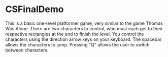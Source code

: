 # CSFinalDemo
This is a basic one-level platformer game, very similar to the game Thomas Was Alone.  There are two characters to control, who must each get to their respective rectangles at the end to finish the level.  You control the characters using the direction arrow keys on your keyboard.  The spacebar allows the characters to jump.  Pressing "Q" allows the user to switch between characters.